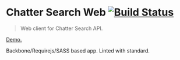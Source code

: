 # Chatter Search Web [![Build Status](https://travis-ci.org/chatter-search/chatter-search-bb.svg?branch=master)](https://travis-ci.org/chattersearch/chatter-search-bb)

> Web client for Chatter Search API.

[Demo.](https://chatter-search-bb.surge.sh/)

Backbone/Requirejs/SASS based app. Linted with standard.
